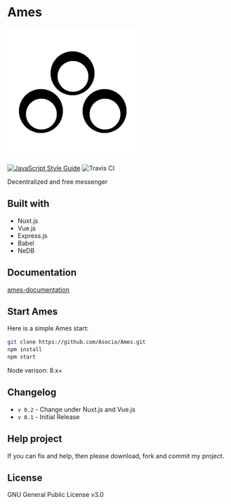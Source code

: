 # Ames
![Ames](/static/logo.png)

[![JavaScript Style Guide](https://img.shields.io/badge/code_style-standard-brightgreen.svg)](https://standardjs.com)
![Travis CI](https://travis-ci.org/Asocio/Ames.svg?branch=master)

Decentralized and free messenger

## Built with
* Nuxt.js
* Vue.js
* Express.js
* Babel
* NeDB

## Documentation
[ames-documentation](https://asocio.github.io/ames-documentation/)

## Start Ames
Here is a simple Ames start:
```bash
git clone https://github.com/Asocio/Ames.git
npm install
npm start
```

Node verison: 8.x+

## Changelog
* `v 0.2` - Change under Nuxt.js and Vue.js
* `v 0.1` - Initial Release

## Help project
If you can fix and help, then please download, fork and commit my project.
## License

GNU General Public License v3.0
